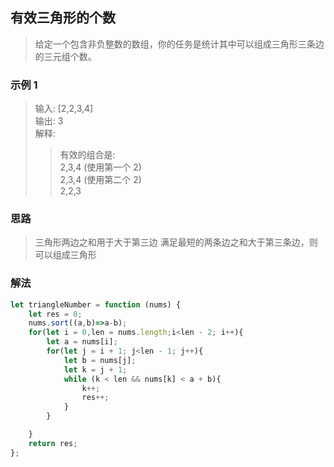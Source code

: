 
## 有效三角形的个数
> 给定一个包含非负整数的数组，你的任务是统计其中可以组成三角形三条边的三元组个数。  

### 示例 1
> 输入: [2,2,3,4]     
> 输出: 3     
> 解释:   
>> 有效的组合是:   
>> 2,3,4 (使用第一个 2)   
>> 2,3,4 (使用第二个 2)   
>> 2,2,3 

### 思路
> 三角形两边之和用于大于第三边
> 满足最短的两条边之和大于第三条边，则可以组成三角形


### 解法
```javascript 1.8
let triangleNumber = function (nums) {
    let res = 0;
    nums.sort((a,b)=>a-b);
    for(let i = 0,len = nums.length;i<len - 2; i++){
        let a = nums[i];
        for(let j = i + 1; j<len - 1; j++){
            let b = nums[j];
            let k = j + 1;
            while (k < len && nums[k] < a + b){
                k++;
                res++;
            }
        }

    }
    return res;
};
```
